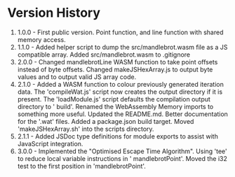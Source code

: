# Version History

1. 1.0.0 - First public version. Point function, and line function with shared memory access.
2. 1.1.0 - Added helper script to dump the src/mandlebrot.wasm file as a JS compatible array. Added src/mandlebrot.wasm
   to .gitignore
3. 2.0.0 - Changed mandlebrotLine WASM function to take point offsets instead of byte offsets. Changed makeJSHexArray.js
   to output byte values and to output valid JS array code.
4. 2.1.0 - Added a WASM function to colour previously generated iteration data. The 'compileWat.js' script now creates
   the output directory if it is present. The 'loadModule.js' script defaults the compilation output directory to '
   build'. Renamed the WebAssembly Memory imports to something more useful. Updated the README.md. Better documentation
   for the '.wat' files. Added a package.json build target. Moved 'makeJSHexArray.sh' into the scripts directory.
5. 2.1.1 - Added JSDoc type definitions for module exports to assist with JavaScript integration.
6. 3.0.0 - Implemented the "Optimised Escape Time Algorithm". Using 'tee' to reduce local variable instructions in '
   mandlebrotPoint'. Moved the i32 test to the first position in 'mandlebrotPoint'.